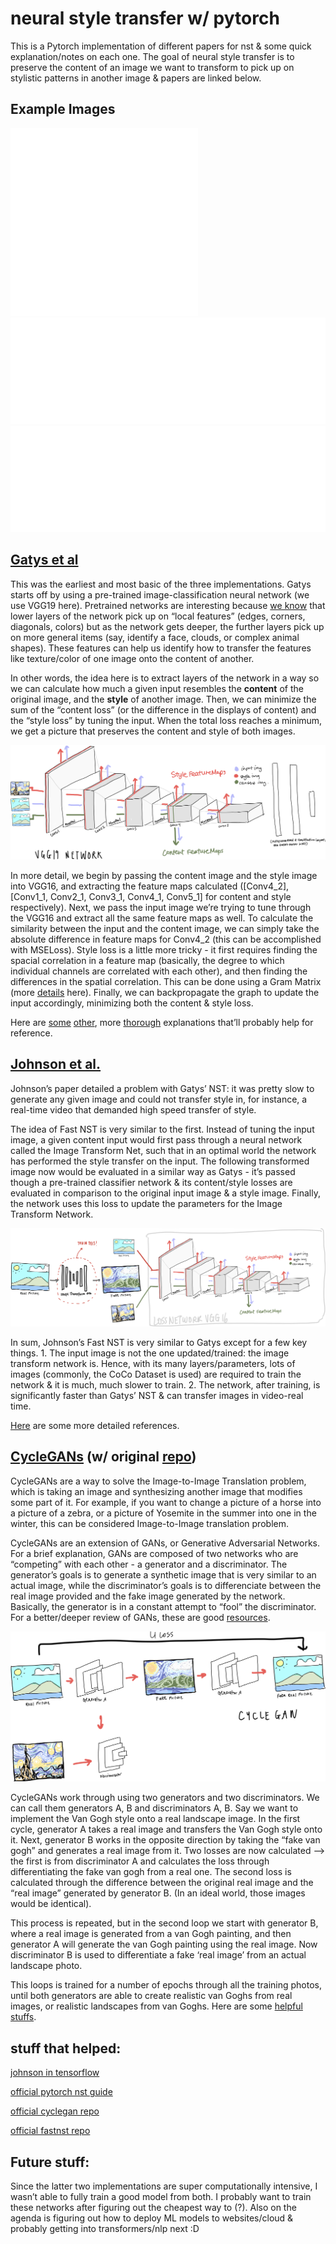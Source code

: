 # neural style transfer w/ pytorch

This is a Pytorch implementation of different papers for nst & some quick explanation/notes on each one. The goal of neural style transfer is to preserve the content of an image we want to transform to pick up on stylistic patterns in another image & papers are linked below. 

## Example Images 

![cat sample](images/cat.jpeg)
![cow sample](images/cow.jpeg)
![porcupine sample](images/porcupine.jpeg)

## [Gatys et al](https://arxiv.org/abs/1508.06576)

This was the earliest and most basic of the three implementations. Gatys starts off by using a pre-trained image-classification neural network (we use VGG19 here). Pretrained networks are interesting because [we know](https://arxiv.org/abs/1311.2901) that lower layers of the network pick up on “local features” (edges, corners, diagonals, colors) but as the network gets deeper, the further layers pick up on more general items (say, identify a face, clouds, or complex animal shapes). These features can help us identify how to transfer the features like texture/color of one image onto the content of another. 

In other words, the idea here is to extract layers of the network in a way so we can calculate how much a given input resembles the **content** of the original image, and the **style** of another image. Then, we can minimize the sum of the “content loss” (or the difference in the displays of content) and the “style loss” by tuning the input. When the total loss reaches a minimum, we get a picture that preserves the content and style of both images. 

![img explanation](images/gatys.png)

In more detail, we begin by passing the content image and the style image into VGG16, and extracting the feature maps calculated ([Conv4_2], [Conv1_1, Conv2_1, Conv3_1, Conv4_1, Conv5_1] for content and style respectively). Next, we pass the input image we’re trying to tune through the VGG16 and extract all the same feature maps as well. To calculate the similarity between the input and the content image, we can simply take the absolute difference in feature maps for Conv4_2 (this can be accomplished with MSELoss). Style loss is a little more tricky - it first requires finding the spacial correlation in a feature map (basically, the degree to which individual channels are correlated with each other), and then finding the differences in the spatial correlation. This can be done using a Gram Matrix (more [details](https://towardsdatascience.com/neural-networks-intuitions-2-dot-product-gram-matrix-and-neural-style-transfer-5d39653e7916) here). Finally, we can backpropagate the graph to update the input accordingly, minimizing both the content & style loss. 

Here are [some](https://12ft.io/proxy?q=https://towardsdatascience.com/breaking-down-leon-gatys-neural-style-transfer-in-pytorch-faf9f0eb79db) [other](https://medium.com/geekculture/neural-image-style-transfer-515fe09f1c0c), more [thorough](https://www.youtube.com/watch?v=R39tWYYKNcI&ab_channel=DeepLearningAI) explanations that’ll probably help for reference.

## [Johnson et al.](https://arxiv.org/abs/1603.08155)

Johnson’s paper detailed a problem with Gatys’ NST: it was pretty slow to generate any given image and could not transfer style in, for instance, a real-time video that demanded high speed transfer of style. 

The idea of Fast NST is very similar to the first. Instead of tuning the input image, a given content input would first pass through a neural network called the Image Transform Net, such that in an optimal world the network has performed the style transfer on the input. The following transformed image now would be evaluated in a similar way as Gatys - it’s passed though a pre-trained classifier network & its content/style losses are evaluated in comparison to the original input image & a style image. Finally, the network uses this loss to update the parameters for the Image Transform Network. 

![img explanation](images/fastnst.png)

In sum, Johnson’s Fast NST is very similar to Gatys except for a few key things. 1. The input image is not the one updated/trained: the image transform network is. Hence, with its many layers/parameters, lots of images (commonly, the CoCo Dataset is used) are required to train the network & it is much, much slower to train. 2. The network, after training, is significantly faster than Gatys’ NST & can transfer images in video-real time. 

[Here](https://medium.com/red-buffer/johnson-et-al-style-transfer-in-tensorflow-2-0-57cfcba8af36) are some more detailed references. 

## [CycleGANs](https://arxiv.org/abs/1703.10593) (w/ original [repo](https://junyanz.github.io/CycleGAN/))

CycleGANs are a way to solve the Image-to-Image Translation problem, which is taking an image and synthesizing another image that modifies some part of it. For example, if you want to change a picture of a horse into a picture of a zebra, or a picture of Yosemite in the summer into one in the winter, this can be considered Image-to-Image translation problem. 

CycleGANs are an extension of GANs, or Generative Adversarial Networks. For a brief explanation, GANs are composed of two networks who are “competing” with each other - a generator and a discriminator. The generator’s goals is to generate a synthetic image that is very similar to an actual image, while the discriminator’s goals is to differenciate between the real image provided and the fake image generated by the network. Basically, the generator is in a constant attempt to “fool” the discriminator. For a better/deeper review of GANs, these are good [resources](https://jonathan-hui.medium.com/gan-gan-series-2d279f906e7b). 

![img explanation](images/cyclegan.png)

CycleGANs work through using two generators and two discriminators. We can call them generators A, B and discriminators A, B. Say we want to implement the Van Gogh style onto a real landscape image. In the first cycle, generator A takes a real image and transfers the Van Gogh style onto it. Next, generator B works in the opposite direction by taking the “fake van gogh” and generates a real image from it. Two losses are now calculated —> the first is from discriminator A and calculates the loss through differentiating the fake van gogh from a real one. The second loss is calculated through the difference between the original real image and the “real image” generated by generator B. (In an ideal world, those images would be identical). 

This process is repeated, but in the second loop we start with generator B, where a real image is generated from a van Gogh painting, and then generator A will generate the van Gogh painting using the real image. Now discriminator B is used to differentiate a fake ‘real image’ from an actual landscape photo. 

This loops is trained for a number of epochs through all the training photos, until both generators are able to create realistic van Goghs from real images, or realistic landscapes from van Goghs. Here are some [helpful](https://jonathan-hui.medium.com/gan-cyclegan-6a50e7600d7) [stuffs](https://medium.com/data-science-in-your-pocket/understanding-cyclegans-using-examples-codes-f5d6e1a47048).

## stuff that helped:

[johnson in tensorflow](https://medium.com/red-buffer/johnson-et-al-style-transfer-in-tensorflow-2-0-57cfcba8af36)

[official pytorch nst guide](https://pytorch.org/tutorials/advanced/neural_style_tutorial.html) 

[official cyclegan repo](https://junyanz.github.io/CycleGAN/) 

[official fastnst repo](https://github.com/jcjohnson/fast-neural-style) 

## Future stuff:

Since the latter two implementations are super computationally intensive, I wasn’t able to fully train a good model from both. I probably want to train these networks after figuring out the cheapest way to (?). Also on the agenda is figuring out how to deploy ML models to websites/cloud & probably getting into transformers/nlp next :D
